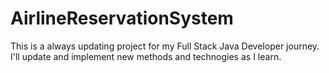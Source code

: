 # AirlineReservationSystem
This is a always updating project for my Full Stack Java Developer journey. I'll update and implement new methods and technogies as I learn.
